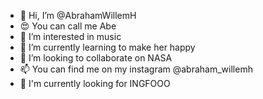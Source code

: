 - 👋 Hi, I’m @AbrahamWillemH
- 😍 You can call me Abe
- 👀 I’m interested in music
- 🌱 I’m currently learning to make her happy
- 💞️ I’m looking to collaborate on NASA
- 📫 You can find me on my instagram @abraham_willemh
- 🙌 I'm currently looking for INGFOOO

<!---
AbrahamWillemH/AbrahamWillemH is a ✨ special ✨ repository because its `README.md` (this file) appears on your GitHub profile.
You can click the Preview link to take a look at your changes.
--->
